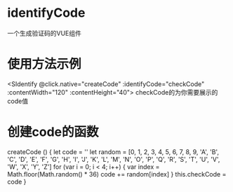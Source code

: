 # identifyCode
一个生成验证码的VUE组件
# 使用方法示例

<SIdentify @click.native="createCode" :identifyCode="checkCode" :contentWidth="120" :contentHeight="40"></SIdentify>
checkCode的为你需要展示的code值

# 创建code的函数

createCode () {
  let code = ''
  let random = [0, 1, 2, 3, 4, 5, 6, 7, 8, 9, 'A', 'B', 'C', 'D', 'E', 'F', 'G', 'H', 'I', 'J', 'K', 'L', 'M', 'N', 'O', 'P', 'Q', 'R',
    'S', 'T', 'U', 'V', 'W', 'X', 'Y', 'Z']
  for (var i = 0; i < 4; i++) {
    var index = Math.floor(Math.random() * 36)
    code += random[index]
  }
  this.checkCode = code
}

